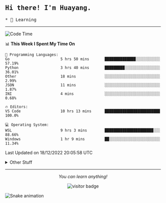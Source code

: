 <h2>
    <samp>Hi there! I'm Huayang.</samp>
</h2>
<p>
    <samp>
        * 🧐 Learning
    </samp>
</p>



<hr>


<!--START_SECTION:waka-->
![Code Time](http://img.shields.io/badge/Code%20Time-288%20hrs%207%20mins-blue)

📊 **This Week I Spent My Time On** 

```text
💬 Programming Languages: 
Go                       5 hrs 50 mins       ██████████████░░░░░░░░░░░   57.19% 
Python                   3 hrs 40 mins       █████████░░░░░░░░░░░░░░░░   36.01% 
Other                    18 mins             ░░░░░░░░░░░░░░░░░░░░░░░░░   2.99% 
JSON                     11 mins             ░░░░░░░░░░░░░░░░░░░░░░░░░   1.87% 
INI                      4 mins              ░░░░░░░░░░░░░░░░░░░░░░░░░   0.68%

🔥 Editors: 
VS Code                  10 hrs 13 mins      █████████████████████████   100.0%

💻 Operating System: 
WSL                      9 hrs 3 mins        ██████████████████████░░░   88.66% 
Windows                  1 hr 9 mins         ██░░░░░░░░░░░░░░░░░░░░░░░   11.34%

```


 Last Updated on 18/12/2022 20:05:58 UTC
<!--END_SECTION:waka-->


<details>
  <summary>Other Stuff</summary>
  <br />
<!--   
  <p align="left">
    <img height="180em" src="https://github-readme-streak-stats.herokuapp.com/?user=GuillaumeFalourd" />
    
  </p> -->

  * 🏆 Some GitHub statistical reports:
  
  <img width="100%" src="https://github-profile-trophy.vercel.app/?username=xmchxup&column=7">
  <p align="left">  
    <img height="180em" src="https://github-readme-stats.vercel.app/api?username=xmchxup&hide_border=true&show_icons=true&include_all_commits=true&bg_color=0,EC6C6C,FFD479,FFFC79,73FA79&theme=graywhite&locale=en" />
    <img height="180em" src="https://github-readme-stats.vercel.app/api/top-langs/?username=xmchxup&hide=css,scss,html&langs_count=8&hide_border=true&layout=compact&bg_color=0,73FA79,73FDFF,D783FF&theme=graywhite&locale=en" />
  </p>
  
  <img width="100%" src="https://github-profile-summary-cards.vercel.app/api/cards/profile-details?username=xmchxup&theme=github" />
 
</a>
</details>
<hr>
<p align="center">
    <i>You can learn anything!</i>
    <p align="center">
        <img src="https://visitor-badge.laobi.icu/badge?page_id=xmchxup" alt="visitor badge"/>       
    </p>
</p>

![Snake animation](https://github.com/XmchxUp/XmchxUp/blob/output/github-contribution-grid-snake.gif)


